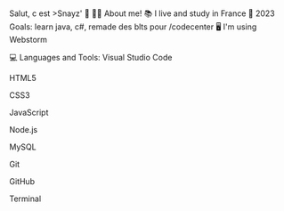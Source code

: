 Salut, c est >Snayz' 👋
👨‍🎓 About me!
📚 I live and study in France
🥅 2023 Goals: learn java, c#, remade des blts pour /codecenter
🖥 I'm using Webstorm

💻 Languages and Tools:
Visual Studio Code

HTML5

CSS3

JavaScript

Node.js

MySQL

Git

GitHub

Terminal

